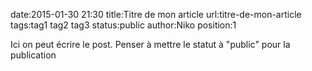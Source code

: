 date:2015-01-30 21:30
title:Titre de mon article
url:titre-de-mon-article
tags:tag1 tag2 tag3
status:public
author:Niko
position:1

Ici on peut écrire le post. Penser à mettre le statut à "public" pour la publication
